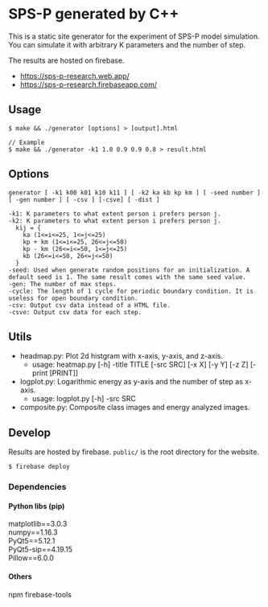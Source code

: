 # SPS-P generated by C++
This is a static site generator for the experiment of SPS-P model simulation. You can simulate it with arbitrary K parameters and the number of step.

The results are hosted on firebase.
- https://sps-p-research.web.app/
- https://sps-p-research.firebaseapp.com/

## Usage
```
$ make && ./generator [options] > [output].html

// Example
$ make && ./generator -k1 1.0 0.9 0.9 0.8 > result.html
```

## Options
```
generator [ -k1 k00 k01 k10 k11 ] [ -k2 ka kb kp km ] [ -seed number ] [ -gen number ] [ -csv ] [-csve] [ -dist ]

-k1: K parameters to what extent person i prefers person j.
-k2: K parameters to what extent person i prefers person j.
  kij = {
    ka (1<=i<=25, 1<=j<=25)
    kp + km (1<=i<=25, 26<=j<=50)
    kp - km (26<=i<=50, 1<=j<=25)
    kb (26<=i<=50, 26<=j<=50)
  }
-seed: Used when generate random positions for an initialization. A default seed is 1. The same result comes with the same seed value.
-gen: The number of max steps.
-cycle: The length of 1 cycle for periodic boundary condition. It is useless for open boundary condition.
-csv: Output csv data instead of a HTML file.
-csve: Output csv data for each step.
```

## Utils
- headmap.py: Plot 2d histgram with x-axis, y-axis, and z-axis.
  - usage: heatmap.py [-h] -title TITLE [-src SRC] [-x X] [-y Y] [-z Z] [-print [PRINT]]
- logplot.py: Logarithmic energy as y-axis and the number of step as x-axis.
  - usage: logplot.py [-h] -src SRC
- composite.py: Composite class images and energy analyzed images.

## Develop
Results are hosted by firebase. `public/` is the root directory for the website.

```
$ firebase deploy
```

### Dependencies
#### Python libs (pip)
matplotlib==3.0.3  
numpy==1.16.3  
PyQt5==5.12.1  
PyQt5-sip==4.19.15  
Pillow==6.0.0

#### Others
npm
firebase-tools
